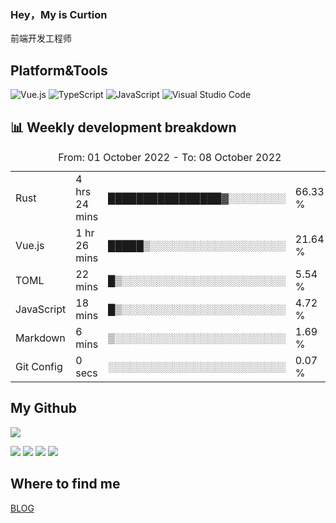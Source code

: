 ### Hey，My is Curtion
前端开发工程师
## Platform&Tools

![Vue.js](https://img.shields.io/badge/-Vue.js-4FC08D?style=flat-square&logo=Vue.js&logoColor=white)
![TypeScript](https://img.shields.io/badge/-TypeScript-007ACC?style=flat-square&logo=typescript&logoColor=white)
![JavaScript](https://img.shields.io/badge/-JavaScript-F7DF1E?style=flat-square&logo=javascript&logoColor=black)
![Visual Studio Code](https://img.shields.io/badge/-VSCode-007ACC?style=flat-square&logo=Visual-Studio-Code&logoColor=white)

## 📊 Weekly development breakdown

<!--START_SECTION:waka-->

<table><caption>From: 01 October 2022 - To: 08 October 2022</caption><tr><td>Rust</td><td>4 hrs 24 mins</td><td>████████████████▓░░░░░░░░</td><td>66.33 %</td></tr><tr><td>Vue.js</td><td>1 hr 26 mins</td><td>█████▒░░░░░░░░░░░░░░░░░░░</td><td>21.64 %</td></tr><tr><td>TOML</td><td>22 mins</td><td>█▒░░░░░░░░░░░░░░░░░░░░░░░</td><td>5.54 %</td></tr><tr><td>JavaScript</td><td>18 mins</td><td>█▒░░░░░░░░░░░░░░░░░░░░░░░</td><td>4.72 %</td></tr><tr><td>Markdown</td><td>6 mins</td><td>▒░░░░░░░░░░░░░░░░░░░░░░░░</td><td>1.69 %</td></tr><tr><td>Git Config</td><td>0 secs</td><td>░░░░░░░░░░░░░░░░░░░░░░░░░</td><td>0.07 %</td></tr></table>

<!--END_SECTION:waka-->

## My Github

![](http://github-profile-summary-cards.vercel.app/api/cards/profile-details?username=curtion&theme=nord_bright)

![](http://github-profile-summary-cards.vercel.app/api/cards/stats?username=curtion&theme=nord_bright)
![](http://github-profile-summary-cards.vercel.app/api/cards/productive-time?username=curtion&theme=nord_bright&utcOffset=8)
![](http://github-profile-summary-cards.vercel.app/api/cards/repos-per-language?username=curtion&theme=nord_bright)
![](http://github-profile-summary-cards.vercel.app/api/cards/most-commit-language?username=curtion&theme=nord_bright)

## Where to find me

[BLOG](https://blog.3gxk.net)
